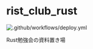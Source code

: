 # rist_club_rust

![.github/workflows/deploy.yml](https://github.com/RistoranteRist/rist_club_rust/workflows/.github/workflows/deploy.yml/badge.svg)

Rust勉強会の資料置き場
